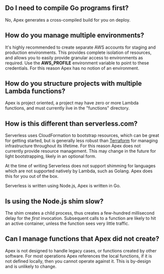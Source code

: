 
## Do I need to compile Go programs first?

No, Apex generates a cross-compiled build for you on deploy.

## How do you manage multiple environments?

It's highly recommended to create separate AWS accounts for staging and production environments. This provides complete isolation of resources, and allows you to easily provide granular access to environments as required. Use the __AWS_PROFILE__ environment variable to point to these credentials. For this reason Apex has no notion of an environment.

## How do you structure projects with multiple Lambda functions?

Apex is project oriented, a project may have zero or more Lambda functions, and must currently live in the "functions" directory.

## How is this different than serverless.com?

Serverless uses CloudFormation to bootstrap resources, which can be great for getting started, but is generally less robust than [Terraform](https://github.com/apex/boilerplate) for managing infrastructure throughout its lifetime. For this reason Apex does not currently provide resource management. This may change in the future for light bootstrapping, likely in an optional form.

At the time of writing Serverless does not support shimming for languages which are not supported natively by Lambda, such as Golang. Apex does this for you out of the box.

Serverless is written using Node.js, Apex is written in Go.

## Is using the Node.js shim slow?

The shim creates a child process, thus creates a few-hundred millisecond delay for the _first_ invocation. Subsequent calls to a function are likely to hit an active container, unless the function sees very little traffic.

## Can I manage functions that Apex did not create?

Apex is not designed to handle legacy cases, or functions created by other software. For most operations Apex references the local functions, if it is not defined locally, then you cannot operate against it. This is by-design and is unlikely to change.
